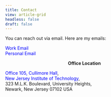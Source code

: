 ```yaml
---
title: Contact
view: article-grid
headless: false
draft: false
---
```


You can reach out via email. Here are my emails:<br />

<a href="mailto:aa2894@njit.edu" style="text-decoration: none; color: blue;">Work Email</a><br />
<a href="mailto:aatulanurag@gmail.com" style="text-decoration: none; color: blue;">Personal Email</a>


<p align="center"><b>Office Location</b></p> 

<a href="https://maps.app.goo.gl/L7JAsXgcsmoz4rbj7" style="text-decoration: none; color: blue;">Office 105, Cullimore Hall</a>,<br />
<a href="https://archlib.njit.edu/cullimore-hall" style="text-decoration: none; color: blue;">New Jersey Institute of Technology</a>,<br />
323 M.L.K. Boulevard, University Heights,<br />
Newark, New Jersey 07102 USA



